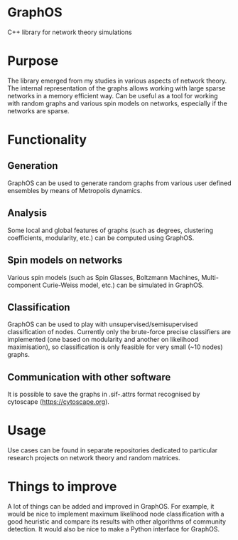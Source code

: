 # GraphOS
C++ library for network theory simulations

# Purpose
The library emerged from my studies in various aspects of network theory. The internal representation of the graphs allows working with large sparse networks in a memory efficient way. Can be useful as a tool for working with random graphs and various spin models on networks, especially if the networks are sparse.

# Functionality
## Generation
GraphOS can be used to generate random graphs from various user defined ensembles by means of Metropolis dynamics.

## Analysis
Some local and global features of graphs (such as degrees, clustering coefficients, modularity, etc.) can be computed using GraphOS.

## Spin models on networks
Various spin models (such as Spin Glasses, Boltzmann Machines, Multi-component Curie-Weiss model, etc.) can be simulated in GraphOS.

## Classification
GraphOS can be used to play with unsupervised/semisupervised classification of nodes. Currently only the brute-force precise classifiers are implemented (one based on modularity and another on likelihood maximisation), so classification is only feasible for very small (~10 nodes) graphs.

## Communication with other software
It is possible to save the graphs in .sif-.attrs format recognised by cytoscape (https://cytoscape.org).

# Usage
Use cases can be found in separate repositories dedicated to particular research projects on network theory and random matrices.

# Things to improve
A lot of things can be added and improved in GraphOS.
For example, it would be nice to implement maximum likelihood node classification with a good heuristic and compare its results with other algorithms of community detection. 
It would also be nice to make a Python interface for GraphOS.
